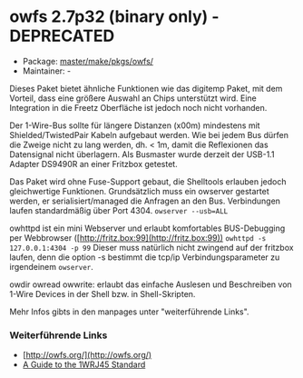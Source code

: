 # owfs 2.7p32 (binary only) - DEPRECATED
 - Package: [master/make/pkgs/owfs/](https://github.com/Freetz-NG/freetz-ng/tree/master/make/pkgs/owfs/)
 - Maintainer: -

Dieses Paket bietet ähnliche Funktionen wie das digitemp Paket, mit dem
Vorteil, dass eine größere Auswahl an Chips unterstützt wird. Eine
Integration in die Freetz Oberfläche ist jedoch noch nicht vorhanden.

Der 1-Wire-Bus sollte für längere Distanzen (x00m) mindestens mit
Shielded/TwistedPair Kabeln aufgebaut werden. Wie bei jedem Bus dürfen
die Zweige nicht zu lang werden, dh. < 1m, damit die Reflexionen das
Datensignal nicht überlagern.
Als Busmaster wurde derzeit der USB-1.1 Adapter DS9490R an einer
Fritzbox getestet.

Das Paket wird ohne Fuse-Support gebaut, die Shelltools erlauben jedoch
gleichwertige Funktionen. Grundsätzlich muss ein owserver gestartet
werden, er serialisiert/managed die Anfragen an den Bus.
Verbindungen laufen standardmäßig über Port 4304.
` owserver --usb=ALL `

owhttpd ist ein mini Webserver und erlaubt komfortables BUS-Debugging
per Webbrowser
([http://fritz.box:99](http://fritz.box:99))
` owhttpd -s 127.0.0.1:4304 -p 99 `
Dieser muss natürlich nicht zwingend auf der fritzbox laufen, denn die
option -s bestimmt die tcp/ip Verbindungsparameter zu irgendeinem
`owserver`.

owdir owread owwrite: erlaubt das einfache Auslesen und Beschreiben von
1-Wire Devices in der Shell bzw. in Shell-Skripten.

Mehr Infos gibts in den manpages unter "weiterführende Links".

### Weiterführende Links

-   [http://owfs.org/](http://owfs.org/)
-   [A Guide to the 1WRJ45
    Standard](http://1wire.org/index.html?target=p_2.html&lang=en-us)


